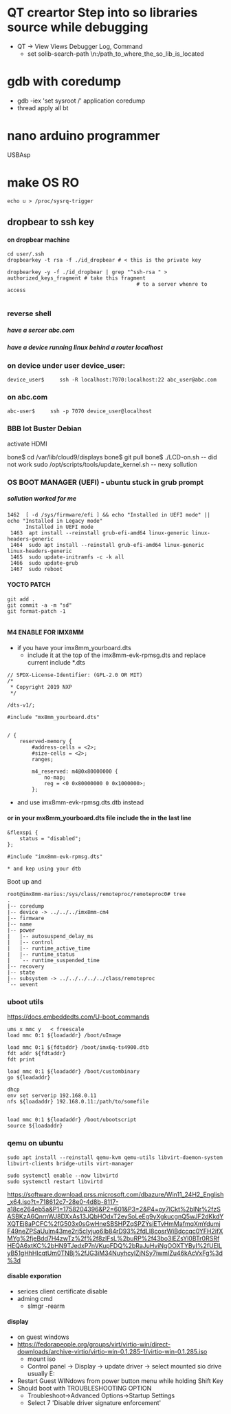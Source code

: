 # QT creartor Step into so libraries source while debugging

*  QT -> View Views Debugger Log, Command
    * set solib-search-path \n:/path_to_where_the_so_lib_is_located

# gdb with coredump
* gdb -iex 'set sysroot /' application coredump
* thread apply all bt




# nano arduino programmer
USBAsp


# make OS RO
    echo u > /proc/sysrq-trigger

## dropbear to ssh key

#### on dropbear machine
```
cd user/.ssh
dropbearkey -t rsa -f ./id_dropbear # < this is the private key

dropbearkey -y -f ./id_dropbear | grep "^ssh-rsa " > authorized_keys_fragment # take this fragment
									      # to a server whenre to access


```



### reverse shell
##### have a sercer abc.com
##### have a device running linux behind a router localhost
### on device under user device_user:
```
device_user$     ssh -R localhost:7070:localhost:22 abc_user@abc.com
```

### on abc.com
```
abc-user$     ssh -p 7070 device_user@localhost
```



### BBB Iot Buster Debian
activate HDMI

bone$ cd /var/lib/cloud9/displays
bone$ git pull
bone$ ./LCD-on.sh  -- did not work
sudo /opt/scripts/tools/update_kernel.sh -- nexy sollution

### OS BOOT MANAGER (UEFI) - ubuntu stuck in grub prompt

##### sollution worked for me
```
1462  [ -d /sys/firmware/efi ] && echo "Installed in UEFI mode" || echo "Installed in Legacy mode"
      Installed in UEFI mode
 1463  apt install --reinstall grub-efi-amd64 linux-generic linux-headers-generic
 1464  sudo apt install --reinstall grub-efi-amd64 linux-generic linux-headers-generic
 1465  sudo update-initramfs -c -k all
 1466  sudo update-grub
 1467  sudo reboot
 ```

#### YOCTO PATCH
```
git add .
git commit -a -m "sd"
git format-patch -1


```
#### M4 ENABLE FOR IMX8MM

* if you have your imx8mm_yourboard.dts
   *  include it at the top of the   imx8mm-evk-rpmsg.dts and replace current include *.dts
 
```
// SPDX-License-Identifier: (GPL-2.0 OR MIT)
/*
 * Copyright 2019 NXP
 */

/dts-v1/;

#include "mx8mm_yourboard.dts"


/ {
	reserved-memory {
		#address-cells = <2>;
		#size-cells = <2>;
		ranges;

		m4_reserved: m4@0x80000000 {
			no-map;
			reg = <0 0x80000000 0 0x1000000>;
		};

```
   * and use imx8mm-evk-rpmsg.dts.dtb instead

#### or in your mx8mm_yourboard.dts file include the in the last line

```
&flexspi {
	status = "disabled";
};

#include "imx8mm-evk-rpmsg.dts"
```
    * and kep using your dtb

Boot up and

```
root@imx8mm-marius:/sys/class/remoteproc/remoteproc0# tree
.
|-- coredump
|-- device -> ../../../imx8mm-cm4
|-- firmware
|-- name
|-- power
|   |-- autosuspend_delay_ms
|   |-- control
|   |-- runtime_active_time
|   |-- runtime_status
|   `-- runtime_suspended_time
|-- recovery
|-- state
|-- subsystem -> ../../../../../class/remoteproc
`-- uevent

```    


### uboot utils
https://docs.embeddedts.com/U-boot_commands

```
ums x mmc y   < freescale
load mmc 0:1 ${loadaddr} /boot/uImage

load mmc 0:1 ${fdtaddr} /boot/imx6q-ts4900.dtb
fdt addr ${fdtaddr}
fdt print

load mmc 0:1 ${loadaddr} /boot/custombinary
go ${loadaddr}

dhcp
env set serverip 192.168.0.11
nfs ${loadaddr} 192.168.0.11:/path/to/somefile


load mmc 0:1 ${loadaddr} /boot/ubootscript
source ${loadaddr}

```

### qemu on ubuntu

```
sudo apt install --reinstall qemu-kvm qemu-utils libvirt-daemon-system libvirt-clients bridge-utils virt-manager

sudo systemctl enable --now libvirtd
sudo systemctl restart libvirtd

```
https://software.download.prss.microsoft.com/dbazure/Win11_24H2_English_x64.iso?t=718612c7-28e0-4d8b-8117-a18ce264eb5a&P1=1758204396&P2=601&P3=2&P4=oy7lCkt%2blNr%2fzSASBKzA6QnrnWJ8DXxAs13JQbHOdxT2eySoLeEg9yXgkucgnQ5wJF2dKkdYXQTEj8aPCFC%2fG503x0sGwHneSBSHPZqSPZYsiETvHmMafmqXmYdumjF49neZPSaUulm43me2rj5cIyjuo6Ib84rD93%2fdLl8cosrWiBdccqc0YFH2ifXMYg%2fjeBdd7H4zwTz%2f%2f8zlFsL%2buRP%2f43bo3lEZsYl0BTr0RSRfHEQA6xtKC%2bHN9TJedxP7nVKupFDQ%2bRaJuHviNgOOXTYByI%2fUElLyB51gHhHlcqtUm0TNBj%2fJG3iM34NuyhcyIZjNSy7iwmIZu46kAcVxFg%3d%3d

#### disable exporation
* serices client certificate disable
* adming cmd
    * slmgr -rearm 

#### display
* on guest windows
* https://fedorapeople.org/groups/virt/virtio-win/direct-downloads/archive-virtio/virtio-win-0.1.285-1/virtio-win-0.1.285.iso
    * mount iso
    * Control panel -> Display -> update driver -> select mounted sio drive usually E:
* Restart Guest WINdows from power button menu while holding Shift Key
* Should boot with TROUBLESHOOTING OPTION
   * Troubleshoot->Advanced Options->Startup Settings
   * Select 7 'Disable driver signature enforcement' 
